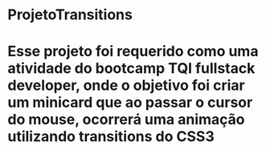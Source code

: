 # ProjetoTransitions

# Esse projeto foi requerido como uma atividade do bootcamp TQI fullstack developer, onde o objetivo foi criar um minicard que ao passar o cursor do mouse, ocorrerá uma animação utilizando transitions do CSS3
